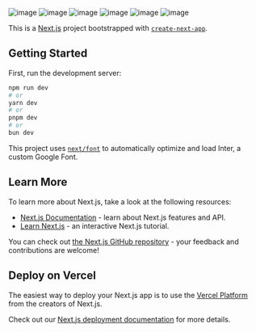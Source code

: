 ![image](https://github.com/user-attachments/assets/65774cd5-f39c-4265-9e31-681faff826e3)
![image](https://github.com/user-attachments/assets/1d0d4cb3-632a-401d-af84-e24338dc2032)
![image](https://github.com/user-attachments/assets/8691f128-721d-459f-bafa-33ffc0725d07)
![image](https://github.com/user-attachments/assets/d2f22f49-c60a-466d-9318-eacf9430386d)
![image](https://github.com/user-attachments/assets/dab35632-41af-4c14-b4f5-374332a50aa3)
![image](https://github.com/user-attachments/assets/a5182847-ee9a-4578-8a32-290659015277)

This is a [Next.js](https://nextjs.org/) project bootstrapped with [`create-next-app`](https://github.com/vercel/next.js/tree/canary/packages/create-next-app).

## Getting Started

First, run the development server:

```bash
npm run dev
# or
yarn dev
# or
pnpm dev
# or
bun dev
```




This project uses [`next/font`](https://nextjs.org/docs/basic-features/font-optimization) to automatically optimize and load Inter, a custom Google Font.

## Learn More

To learn more about Next.js, take a look at the following resources:

- [Next.js Documentation](https://nextjs.org/docs) - learn about Next.js features and API.
- [Learn Next.js](https://nextjs.org/learn) - an interactive Next.js tutorial.

You can check out [the Next.js GitHub repository](https://github.com/vercel/next.js/) - your feedback and contributions are welcome!

## Deploy on Vercel

The easiest way to deploy your Next.js app is to use the [Vercel Platform](https://vercel.com/new?utm_medium=default-template&filter=next.js&utm_source=create-next-app&utm_campaign=create-next-app-readme) from the creators of Next.js.

Check out our [Next.js deployment documentation](https://nextjs.org/docs/deployment) for more details.


